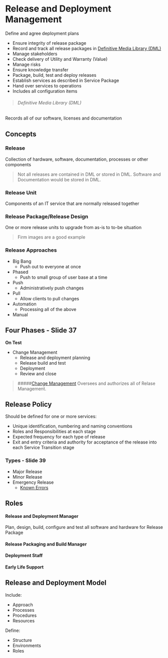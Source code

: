 
# Release and Deployment Management

Define and agree deployment plans

* Ensure integrity of release package
* Record and track all release packages in [Definitive Media Library (DML)](#definitive-media-library-dml)
* Manage stakeholders
* Check delivery of Utility and Warranty (Value)
* Manage risks
* Ensure knowledge transfer
* Package, build, test and deploy releases
* Establish services as described in Service Package
* Hand over services to operations
* Includes all configuration items

> ###### Definitive Media Library (DML)
 Records all of our software, licenses and documentation

## Concepts

### Release
Collection of hardware, software, documentation, processes or other components

> Not all releases are contained in DML or stored in DML. Software and Documentation would be stored in DML. 

### Release Unit
Components of an IT service that are normally released together

### Release Package/Release Design
One or more release units to upgrade from as-is to to-be situation

> Firm images are a good example

### Release Approaches

* Big Bang
	* Push out to everyone at once
* Phased
	* Push to small group of user base at a time
* Push
	* Administratively push changes
* Pull
	* Allow clients to pull changes
* Automation
	* Processing all of the above
* Manual

## Four Phases - Slide 37

__On Test__



* Change Management
	* Release and deployment planning
	* Release build and test
	* Deployment
	* Review and close

> #####[Change Management](/ServiceTransition/ChangeManagement.md) 
> Oversees and authorizes all of Relase Management.

## Release Policy

Should be defined for one or more services:

* Unique identification, numbering and naming conventions
* Roles and Responsibilities at each stage
* Expected frequency for each type of release
* Exit and entry criteria and authority for acceptance of the release into each Service Transition stage

### Types - Slide 39

* Major Release
* Minor Release
* Emergency Release
	* [Known Errors](#ServiceOperations.md)

## Roles

#### Release and Deployment Manager

Plan, design, build, configure and test all software and hardware for Release Package

#### Release Packaging and Build Manager
#### Deployment Staff
#### Early Life Support

## Release and Deployment Model

Include:

* Approach
* Processes
* Procedures
* Resources

Define:

* Structure
* Environments
* Roles

